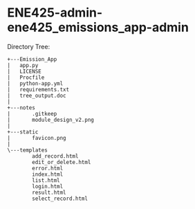 # ENE425-admin-ene425_emissions_app-admin

Directory Tree:
      
    +---Emission_App
    |   app.py
    |   LICENSE
    |   Procfile
    |   python-app.yml
    |   requirements.txt
    |   tree_output.doc
    |   
    +---notes
    |       .gitkeep
    |       module_design_v2.png
    |       
    +---static
    |       favicon.png
    |       
    \---templates
            add_record.html
            edit_or_delete.html
            error.html
            index.html
            list.html
            login.html
            result.html
            select_record.html
